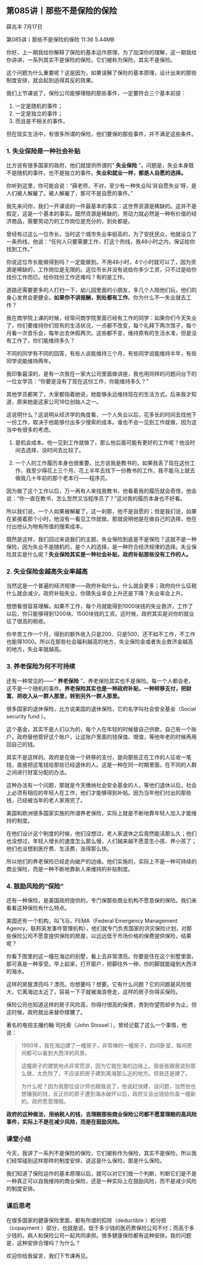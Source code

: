 

## 第085讲丨那些不是保险的保险


薛兆丰
7月17日

第085讲丨那些不是保险的保险
11:36 5.44MB


你好，上一期我给你解释了保险的基本运作原理，为了加深你的理解，这一期我给你讲讲，一系列其实不是保险的保险，它们被称为保险，其实不是保险。

这个问题为什么重要呢？这是因为，如果误解了保险的基本原理，设计出来的那些制度安排，就会起到适得其反的效果。

我们上节课说了，保险公司能够理赔的那些事件，一定要符合三个基本前提：
1. 一定是随机的事件；
2. 一定是独立的事件；
3. 而且是不相关的事件。

但在现实生活中，有很多所谓的保险，他们要保的那些事件，并不满足这些条件。

### 1. 失业保险是一种社会补贴

比方说有很多国家的政府，他们就提供所谓的“ **失业保险** ”。问题是，失业本身既不是随机的事件，也不是独立的事件。**失业和就业一样，都是人自愿的选择。**

你听到这里，你可能会说：“薛老师，不对，至少有一种失业叫‘非自愿失业’呀，是人们被人解雇了。被人解雇了，那可不是自愿的事件。”

我先来问你，我们一开课说的一件最基本的事实：这世界资源是稀缺的。这并不是假定，这是一个基本的事实。既然资源是稀缺的，劳动力就必然是一种有价值的经济商品，需要劳动力的工作岗位是充分的，到处都是。

曾经有过这么一位市长，当时这个城市失业率挺高的，为了安抚民众，他就设立了一条热线，他说：“任何人只要需要工作，打这个热线，我48小时之内，保证给你找到工作。”

你说这位市长能做得到吗？一定能做到。不用48小时，4个小时就可以了，因为资源是稀缺的，工作岗位是无限的。这位市长并没有说给你多少工资，只不过是给你找份工作而已。给你找份工作还难吗？有的是工作。

道路还需要更多的人打扫一下，幼儿园里面的小朋友，多几个人陪他们玩，他们的身心发育会更健全。**如果你不讲报酬，到处都有工作**。你为什么不一失业就去工作？

我在商学院上课的时候，经常问商学院里面已经有工作的同学：如果你们今天失业了，你们要维持你们现有的生活状况，一点都不改变，每个礼拜下两次馆子，每个月看一次音乐会，每年出去休假两次。这些都不变，维持原有的生活水准，但是没有工作了，你们能维持多久？

不同的同学有不同的回答，有些人说能维持三个月，有些同学说能维持半年，有些同学说能维持两年。

我印象最深的，是有一次我在一家大公司里面做讲座，我也用同样的问题问台下的一位女学员：“你要是没有了现在这份工作，你能维持多久？”

其他学员都笑了，大家都指着她说，她能够永远维持现在的生活方式。后来我才知道，原来她是这家公司18位创始人之一。

这说明什么？这说明从经济学的角度看，一个人失业以后，花多长的时间去找他下一份工作，取决于他能够付出多少搜索的成本。谁也不会一见到工作就做，因为这当中有很多的考虑。

1. 是机会成本。他一见到工作就做了，那么他后面可能有更好的工作呢？他没时间去选择，没时间去比较了。

2. 一个人的工作履历本身也很重要。比方说我是教书的，如果我丢了现在这份工作，我至少得花上三个月、花上半年去找下一份教书的工作。我不能马上就去做我几十年前的那个老本行——程序员。

因为做了这个工作以后，万一再有人来找我教书，他看着我的履历就会奇怪，他会说：“你一直在教书，怎么忽然又当程序员了？”这对我的履历本身也不好看。

所以我们说，一个人如果被解雇了，这一刹那，他不是自愿的；但是我们说，如果在紧接着那个小时，他没有一看见工作就做，那就说明他是在做自己的选择，他在付出他认为物有所值的搜索成本。

既然是这样，我们回过来说我们的主题，失业保险到底是不是保险？这就不是一种保险，因为失业不是随机的，是个人的选择，是一种符合经济规律的选择。失业保险其实是什么呢？**失业保险其实是一种社会补贴，政府补贴那些没有工作的人。**

### 2. 失业保险金越高失业率越高

当然这是一个普遍的经济规律——政府补贴什么，什么就会更多；政府向什么征税什么就会减少。政府补贴失业，你猜失业率会上升还是下降？失业率会上升。

想想看很容易理解。如果不工作，每个月就能得到1000块钱的失业救济，工作了以后，你只能够得到1200块、1500块钱的工资。这时候，政府其实是对你的就业征了很高的税收。

你辛苦工作一个月，得到的额外收入只是200、只是500，还不如不工作，不工作也能得1000。所以在那些社会福利越高的地方，失业保险金或者失业救济金越高的地方，失业率就越高。

### 3. 养老保险为何不可持续

还有一种常见的——“ **养老保险** ”，养老保险其实也不是保险。每一个人都会老，这不是一个随机的事件。**养老保险其实也是一种政府补贴，一种转移支付，把财富、把收入从一群人那里，转到另外一群人那里。**

很多国家的退休保险，比方说美国的退休保险，它的名字叫社会安全基金（Social security fund ）。

这个基金，其实不是人们以为的，每个人在年轻的时候替自己供款，自己有一个账户，政府替他管好这个账户，让这账户里面的钱保值、增值，等他年老的时候再用回自己的钱。

其实不是这样的。政府是在做一个转移的支付，是向那些正在工作的人征收一笔钱，直接把这笔钱给那些已经退休的人。这是一种在同一时期里面，在不同的人群之间进行财富分配的办法。

这种办法有一个问题，那就是今天缴纳社会安全基金的人，等他们退休以后，社会上必须有相应的年轻人在工作，他们才能够得到补贴。因为当年他们付出的那些钱，已经被当年的老人家用完了。

美国和欧洲很多国家实施的所谓养老保险，实际上就是不断地靠年轻人加入才能维持的制度。

在他们设计这个制度的时候，他们没想过，老人家退休之后竟然能活那么久；他们也没想过，年轻人增长的速度怎么那么慢，人们越来越不愿意生小孩、养小孩了；他们也没想到医疗费、生活费，涨得那么快。

所以他们的养老保险已经走向破产的边缘。他们实施的，实际上不是一种可持续的商业保险，而是一种不断地靠新人来维持的补贴制度。

### 4. 鼓励风险的“保险”

还有一种保险，是美国政府提供的，专门保那些商业机构不愿意保的保险。我们来看看这种保险有什么特点。

美国还有一个机构，叫飞马，FEMA（Federal Emergency Management Agency，联邦突发事件管理机构），他们就专门负责国家的洪灾保险计划，对那些保险公司不愿意提供保险的房屋，以远远低于市场价格的保费提供保险，结果呢？

你看下图里的这一幢在海边的别墅，看上去非常漂亮。你要是住在这个别墅里面，那可真是一种享受。早上起来，打开窗户，把脚往外一伸，你的脚就能碰到大西洋的海水。

这样的房屋漂亮吗？漂亮。你想要吗？想要。它有什么问题？它的问题是风险很大，它离海边太近了，容易一下子就被海浪卷走，这样的房子你得买保险。

保险公司也知道这样的房子风险高，你得付很高的保费，贵到你望而却步为止。但这时候，政府就出来替你撑腰了。

著名的电视主播约翰·司托索（John Stossel ），曾经记载了这么一个事情，他说：

> 1980年，我在海边建了一幢房子，非常棒的一幢房子，四间卧室，每间房间都可以看到大西洋的风景。
> 
> 这幢房子的建筑地点非常荒谬，因为它就在海的边缘上。我爸爸跟我说别那么做，太危险了，不应该把房子建到离海那么近的地方。但我还是建了。
>
>为什么呢？因为我那位设计师也跟我说了，他说赶快建，没问题，当然他也想赚我的钱，反正你的房子遭到海水破坏以后，政府又会出钱给你盖一幢新的。政府愿意理赔。

**政府的这种做法，用纳税人的钱，去理赔那些商业保险公司都不愿意理赔的高风险事件，实际上不是在减少风险，而是在鼓励风险。**

### 课堂小结

今天，我讲了一系列不是保险的保险，它们被称作为保险，其实不是保险，所以我们经常碰到这样那样的制度安排，说这是什么保险，那是什么保险。

我们知道了保险运作的基本原理以后，就可以对它们做一个判断，判断它们是不是一种真正可以自我维持的商业保险，还是一种实际上在鼓励风险，而不是减少风险的制度安排。

### 课后思考

在很多国家的健康保险里面，都有所谓的扣除（deductible ）和分担（copayment ）部分，也就是说，低于多少钱的医药费保险公司不付；而高于多少钱的，病人和保险公司一起共同承担。很多健康保险都有这种安排。我的问题是，这种安排合理吗？为什么？

欢迎你给我留言，我们下节课再见。